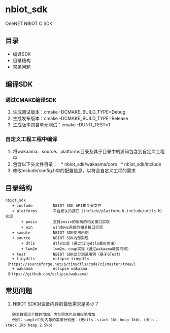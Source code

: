 # nbiot_sdk
OneNET NBIOT C SDK
## 目录
 * 编译SDK
 * 目录结构
 * 常见问题
 
## 编译SDK
### 通过CMAKE编译SDK
1. 生成调试版本：cmake -DCMAKE_BUILD_TYPE=Debug
2. 生成发布版本：cmake -DCMAKE_BUILD_TYPE=Release
3. 生成版本包含单元测试：cmake -DUNIT_TEST=1

### 自定义工程工程中编译
1. 将wakaama、source、platforms目录及其子目录中的源码包含到自定义工程中
2. 包含以下头文件目录：
   * nbiot_sdk/wakaama/core
   * nbiot_sdk/include
3. 修改include/config.h中的配置信息，以符合自定义工程的需求

## 目录结构
```
nbiot_sdk
   + include         NBIOT SDK API相关头文件
   + platforms       平台相关的接口（include/platform.h;include/utils.h）实现
       + posix       支持posix的系统的相关接口实现
       + win         windows系统的相关接口实现
   + sample          NBIOT SDK使用示例
   + source          NBIOT SDK内部实现
       + dtls        dtls实现（通过tinydtls裁剪而来）
       + lwm2m       lwm2m、coap实现（通过wakaama裁剪而来）
   + test            NBIOT SDK部分测试用例（基于GTest）
   + tinydtls        eclipse tinydtls（https://sourceforge.net/p/tinydtls/code/ci/master/tree/）
   + wakaama         eclipse wakaama（https://github.com/eclipse/wakaama）
```
## 常见问题
1. NBIOT SDK对设备内存的最低需求是多少？
```
   随着数据流个数的增加，内存需求也会相应地增加
   例如：sample中对内存的需求分别是：（无dtls：stack 1kb heap 1kb）、（dtls：stack 1kb heap 2.5kb）
```
